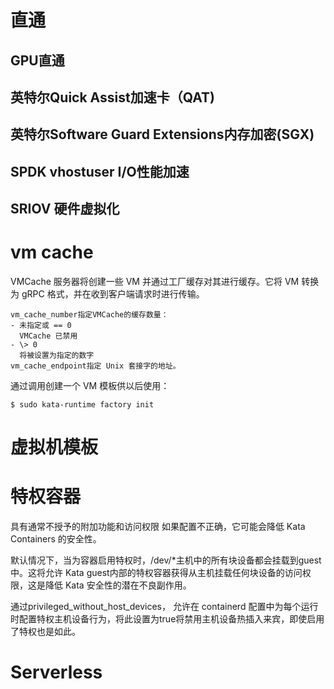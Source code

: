 


# 直通
## GPU直通
## 英特尔Quick Assist加速卡（QAT)
## 英特尔Software Guard Extensions内存加密(SGX)
## SPDK vhostuser I/O性能加速

## SRIOV 硬件虚拟化 


# vm cache
VMCache 服务器将创建一些 VM 并通过工厂缓存对其进行缓存。它将 VM 转换为 gRPC 格式，并在收到客户端请求时进行传输。
```
vm_cache_number指定VMCache的缓存数量：
- 未指定或 == 0
  VMCache 已禁用
- \> 0
  将被设置为指定的数字
vm_cache_endpoint指定 Unix 套接字的地址。
```
通过调用创建一个 VM 模板供以后使用：
```
$ sudo kata-runtime factory init
```

# 虚拟机模板


# 特权容器
具有通常不授予的附加功能和访问权限
如果配置不正确，它可能会降低 Kata Containers 的安全性。

默认情况下，当为容器启用特权时，/dev/*主机中的所有块设备都会挂载到guest中。这将允许 Kata guest内部的特权容器获得从主机挂载任何块设备的访问权限，这是降低 Kata 安全性的潜在不良副作用。

通过privileged_without_host_devices， 允许在 containerd 配置中为每个运行时配置特权主机设备行为，将此设置为true将禁用主机设备热插入来宾，即使启用了特权也是如此。

# Serverless

